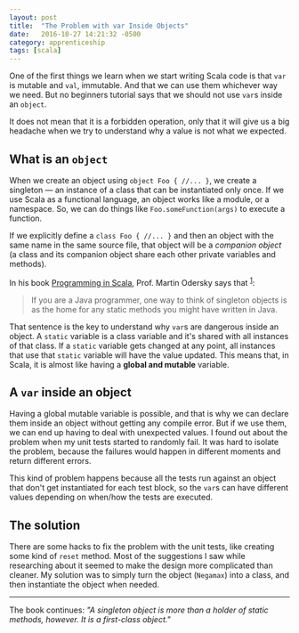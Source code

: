 ```yaml
---
layout: post
title:  "The Problem with var Inside Objects"
date:   2016-10-27 14:21:32 -0500
category: apprenticeship
tags: [scala]
---
```


One of the first things we learn when we start writing Scala code is that `var` is mutable and `val`, immutable. And that we can use them whichever way we need. But no beginners tutorial says that we should not use `var`s inside an `object`. <!--more-->

It does not mean that it is a forbidden operation, only that it will give us a big headache when we try to understand why a value is not what we expected.

## What is an `object`

When we create an object using `object Foo { //... }`, we create a singleton &mdash; an instance of a class that can be instantiated only once. If we use Scala as a functional language, an object works like a module, or a namespace. So, we can do things like `Foo.someFunction(args)` to execute a function.

If we explicitly define a `class Foo { //... }` and then an object with the same name in the same source file, that object will be a *companion object* (a class and its companion object share each other private variables and methods).

In his book [Programming in Scala](http://www.artima.com/shop/programming_in_scala_3ed), Prof. Martin Odersky says that <sup>[1](#footnote1)</sup>:

> If you are a Java programmer, one way to think of singleton objects is as the home for any static methods you might have written in Java.

That sentence is the key to understand why `var`s are dangerous inside an object. A `static` variable is a class variable and it's shared with all instances of that class. If a `static` variable gets changed at any point, all instances that use that `static` variable will have the value updated. This means that, in Scala, it is almost like having a **global and mutable** variable.

## A `var` inside an object

Having a global mutable variable is possible, and that is why we can declare them inside an object without getting any compile error. But if we use them, we can end up having to deal with unexpected values. I found out about the problem when my unit tests started to randomly fail. It was hard to isolate the problem, because the failures would happen in different moments and return different errors.

This kind of problem happens because all the tests run against an object that don't get instantiated for each test block, so the `var`s can have different values depending on when/how the tests are executed.

## The solution

There are some hacks to fix the problem with the unit tests, like creating some kind of `reset` method. Most of the suggestions I saw while researching about it seemed to make the design more complicated than cleaner. My solution was to simply turn the object (`Negamax`) into a class, and then instantiate the object when needed.  

---
<p id="footnote1"> The book continues: <em>"A singleton object is more than a holder of static methods, however. It is a
first-class object."</em> </p>
